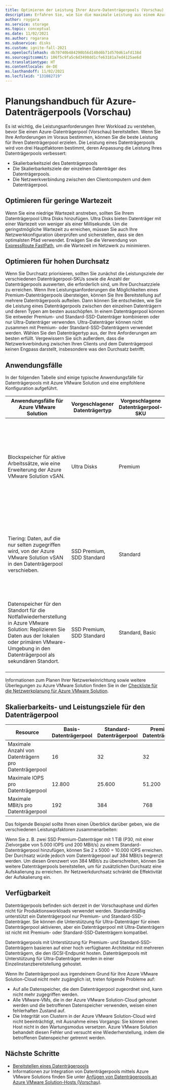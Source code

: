 ```yaml
---
title: Optimieren der Leistung Ihrer Azure-Datenträgerpools (Vorschau)
description: Erfahren Sie, wie Sie die maximale Leistung aus einem Azure-Datenträgerpool herausholen können.
author: roygara
ms.service: storage
ms.topic: conceptual
ms.date: 11/02/2021
ms.author: rogarana
ms.subservice: disks
ms.custom: ignite-fall-2021
ms.openlocfilehash: db70740b484290b56d140d6b71d570d61afd138d
ms.sourcegitcommit: 106f5c9fa5c6d3498dd1cfe63181a7ed4125ae6d
ms.translationtype: HT
ms.contentlocale: de-DE
ms.lasthandoff: 11/02/2021
ms.locfileid: "131082719"
---
```

# <a name="azure-disk-pools-preview-planning-guide"></a>Planungshandbuch für Azure-Datenträgerpools (Vorschau)

Es ist wichtig, die Leistungsanforderungen Ihrer Workload zu verstehen, bevor Sie einen Azure-Datenträgerpool (Vorschau) bereitstellen. Wenn Sie Ihre Anforderungen im Voraus bestimmen, können Sie die beste Leistung für Ihren Datenträgerpool erzielen. Die Leistung eines Datenträgerpools wird von drei Hauptfaktoren bestimmt, deren Anpassung die Leistung Ihres Datenträgerpools verbessert:

- Skalierbarkeitsziel des Datenträgerpools
- Die Skalierbarkeitsziele der einzelnen Datenträger des Datenträgerpools.
- Die Netzwerkverbindung zwischen den Clientcomputern und dem Datenträgerpool.

## <a name="optimize-for-low-latency"></a>Optimieren für geringe Wartezeit

Wenn Sie eine niedrige Wartezeit anstreben, sollten Sie Ihrem Datenträgerpool Ultra Disks hinzufügen. Ultra Disks bieten Datenträger mit einer Wartezeit von weniger als einer Millisekunde. Um die geringstmögliche Wartezeit zu erreichen, müssen Sie auch Ihre Netzwerkkonfiguration überprüfen und sicherstellen, dass sie den optimalsten Pfad verwendet. Erwägen Sie die Verwendung von [ExpressRoute FastPath](../expressroute/about-fastpath.md), um die Wartezeit im Netzwerk zu minimieren.

## <a name="optimize-for-high-throughput"></a>Optimieren für hohen Durchsatz

Wenn Sie Durchsatz priorisieren, sollten Sie zunächst die Leistungsziele der verschiedenen Datenträgerpool-SKUs sowie die Anzahl der Datenträgerpools auswerten, die erforderlich sind, um Ihre Durchsatzziele zu erreichen. Wenn Ihre Leistungsanforderungen die Möglichkeiten eines Premium-Datenträgerpools übersteigen, können Sie Ihre Bereitstellung auf mehrere Datenträgerpools aufteilen. Dann können Sie entscheiden, wie Sie die Leistung eines Datenträgerpools zwischen den einzelnen Datenträgern und deren Typen am besten ausschöpfen. In einem Datenträgerpool können Sie entweder Premium- und Standard-SSD-Datenträger kombinieren oder nur Ultra-Datenträger verwenden. Ultra-Datenträger können nicht zusammen mit Premium- oder Standard-SSD-Datenträgern verwendet werden. Wählen Sie den Datenträgertyp aus, der Ihre Anforderungen am besten erfüllt. Vergewissern Sie sich außerdem, dass die Netzwerkverbindung zwischen Ihren Clients und dem Datenträgerpool keinen Engpass darstellt, insbesondere was den Durchsatz betrifft.


## <a name="use-cases"></a>Anwendungsfälle

In der folgenden Tabelle sind einige typische Anwendungsfälle für Datenträgerpools mit Azure VMware Solution und eine empfohlene Konfiguration aufgeführt.


|Anwendungsfälle für Azure VMware Solution  |Vorgeschlagener Datenträgertyp  |Vorgeschlagene Datenträgerpool-SKU  |Vorgeschlagene Netzwerkkonfiguration  |
|---------|---------|---------|---------|
|Blockspeicher für aktive Arbeitssätze, wie eine Erweiterung der Azure VMware Solution vSAN.     |Ultra Disks         |Premium         |Verwenden Sie das ExpressRoute-Gateway für virtuelle Netzwerke: Ultra Performance (Höchstleistung) oder ErGw3AZ (10 GBit/s), um das virtuelle Netzwerk des Datenträgerpools mit der Azure VMware Solution-Cloud zu verbinden und FastPath zu aktivieren, um die Netzwerklatenz zu minimieren.         |
|Tiering: Daten, auf die nur selten zugegriffen wird, von der Azure VMware Solution vSAN in den Datenträgerpool verschieben.     |SSD Premium, SDD Standard         |Standard         |Verwenden Sie das ExpressRoute-Gateway für virtuelle Netzwerke: Standard (1 GBit/s) oder High Performance (Hochleistung, 2 GBit/s), um das virtuelle Netzwerk des Datenträgerpools mit der Azure VMware Solution-Cloud zu verbinden.         |
|Datenspeicher für den Standort für die Notfallwiederherstellung in Azure VMware Solution: Replizieren Sie Daten aus der lokalen oder primären VMware-Umgebung in den Datenträgerpool als sekundären Standort.     |SSD Premium, SDD Standard         |Standard, Basic         |Verwenden Sie das ExpressRoute-Gateway für virtuelle Netzwerke: Standard (1 GBit/s) oder High Performance (Hochleistung, 2 GBit/s), um das virtuelle Netzwerk des Datenträgerpools mit der Azure VMware Solution-Cloud zu verbinden.         |


Informationen zum Planen Ihrer Netzwerkeinrichtung sowie weitere Überlegungen zu Azure VMware Solution finden Sie in der [Checkliste für die Netzwerkplanung für Azure VMware Solution](../azure-vmware/tutorial-network-checklist.md).

## <a name="disk-pool-scalability-and-performance-targets"></a>Skalierbarkeits- und Leistungsziele für den Datenträgerpool

|Resource  |Basis-Datenträgerpool  |Standard-Datenträgerpool  |Premium-Datenträgerpool  |
|---------|---------|---------|---------|
|Maximale Anzahl von Datenträgern pro Datenträgerpool     |16         |32         |32         |
|Maximale IOPS pro Datenträgerpool     |12.800         |25.600         |51.200         |
|Maximale MBit/s pro Datenträgerpool     |192         |384         |768         |

Das folgende Beispiel sollte Ihnen einen Überblick darüber geben, wie die verschiedenen Leistungsfaktoren zusammenarbeiten:

Wenn Sie z. B. zwei SSD Premium-Datenträger mit 1 TiB (P30, mit einer Zielvorgabe von 5.000 IOPS und 200 MBit/s) zu einem Standard-Datenträgerpool hinzufügen, können Sie 2 x 5000 = 10.000 IOPS erreichen. Der Durchsatz würde jedoch vom Datenträgerpool auf 384 MBit/s begrenzt werden. Um diesen Grenzwert von 384 MBit/s zu überschreiten, können Sie weitere Datenträgerpools bereitstellen, um für zusätzlichen Durchsatz eine Aufskalierung zu erreichen. Ihr Netzwerkdurchsatz schränkt die Effektivität der Aufskalierung ein.

## <a name="availability"></a>Verfügbarkeit

Datenträgerpools befinden sich derzeit in der Vorschauphase und dürfen nicht für Produktionsworkloads verwendet werden. Standardmäßig unterstützt ein Datenträgerpool nur Premium- und Standard-SSD-Datenträger. Sie können die Unterstützung für Ultra-Datenträger für einen Datenträgerpool aktivieren, aber ein Datenträgerpool mit Ultra-Datenträgern ist nicht mit Premium- oder Standard-SSD-Datenträgern kompatibel.

Datenträgerpools mit Unterstützung für Premium- und Standard-SSD-Datenträgern basieren auf einer hoch verfügbaren Architektur mit mehreren Datenträgern, die den iSCSI-Endpunkt hosten. Datenträgerpools mit Unterstützung für Ultra-Datenträger werden in einer Einzelinstanzbereitstellung gehostet.

Wenn Ihr Datenträgerpool aus irgendeinem Grund für Ihre Azure VMware Solution-Cloud nicht mehr zugänglich ist, treten folgende Probleme auf:

- Auf alle Datenspeicher, die dem Datenträgerpool zugeordnet sind, kann nicht mehr zugegriffen werden.
- Alle VMware-VMs, die in der Azure VMware Solution-Cloud gehostet werden und die betroffenen Datenspeicher verwenden, weisen einen fehlerhaften Zustand auf.
- Die Integrität von Clustern in der Azure VMware Solution-Cloud wird nicht beeinträchtigt, mit Ausnahme eines Vorgangs: Sie können einen Host nicht in den Wartungsmodus versetzen. Azure VMware Solution behandelt diesen Fehler und versucht eine Wiederherstellung, indem die betroffenen Datenspeicher getrennt werden.

## <a name="next-steps"></a>Nächste Schritte

- [Bereitstellen eines Datenträgerpools](disks-pools-deploy.md)
- Informationen zur Integration von Datenträgerpools mittels Azure VMware Solutions finden Sie unter [Anfügen von Datenträgerpools an Azure VMware Solution-Hosts (Vorschau)](../azure-vmware/attach-disk-pools-to-azure-vmware-solution-hosts.md).
